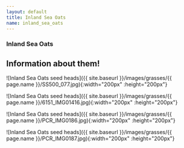 ```yaml
---
layout: default
title: Inland Sea Oats
name: inland_sea_oats
---
```

### Inland Sea Oats

## Information about them!

![Inland Sea Oats seed heads]({{ site.baseurl }}/images/grasses/{{ page.name }}/SS500_077.jpg){:width="200px" :height="200px"}

![Inland Sea Oats seed heads]({{ site.baseurl }}/images/grasses/{{ page.name }}/6151_IMG01416.jpg){:width="200px" :height="200px"}

![Inland Sea Oats seed heads]({{ site.baseurl }}/images/grasses/{{ page.name }}/PCR_IMG0186.jpg){:width="200px" :height="200px"}

![Inland Sea Oats seed heads]({{ site.baseurl }}/images/grasses/{{ page.name }}/PCR_IMG0187.jpg){:width="200px" :height="200px"}

